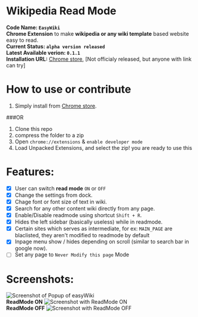 Wikipedia Read Mode
==============

**Code Name: `EasyWiki`** <br>
**Chrome Extension** to make **wikipedia or any wiki template** based website easy to read. <br>
**Current Status: `alpha version released`**<br>
**Latest Available verion: `0.1.1`**<br>
**Installation URL:** [Chrome store](https://chrome.google.com/webstore/detail/wikipedia-read-mode/icnpgdbaooggmkndmiaogcokgmpdfdmc), [Not officialy released, but anyone with link can try]<br>

How to use or contribute
==========
1. Simply install from [Chrome store](https://chrome.google.com/webstore/detail/wikipedia-read-mode/icnpgdbaooggmkndmiaogcokgmpdfdmc).
 
###OR

1. Clone this repo
2. compress the folder to a zip
3. Open `chrome://extensions` & `enable developer mode`
4. Load Unpacked Extensions, and select the zip! you are ready to use this

Features:
==========
- [x] User can switch **read mode** `ON` or `OFF`
- [x] Change the settings from dock.
- [x] Chage font or font size of text in wiki.
- [x] Search for any other content wiki directly from any page.
- [x] Enable/Disable readmode using shortcut `Shift + R`.
- [x] Hides the left sidebar (basically useless) while in readmode.
- [x] Certain sites which serves as intermediate, for ex: `MAIN_PAGE` are blaclisted, they aren't modified to readmode by default
- [x] Inpage menu show / hides depending on scroll (similar to search bar in google now).
- [ ] Set any page to `Never Modify this page` Mode

Screenshots:
============
![Screenshot of Popup of easyWiki](http://cistoner.org/blog/minhaz/wp-content/uploads/2014/05/scn.png)<br>
**ReadMode ON**
![Screenshot with ReadMode ON](http://cistoner.org/blog/minhaz/wp-content/uploads/2014/07/Screen-Shot-2014-07-12-at-8.00.03-pm-1024x530.png)<br>
**ReadMode OFF**
![Screenshot with ReadMode OFF](http://cistoner.org/blog/minhaz/wp-content/uploads/2014/05/sc41-1024x485.png)
